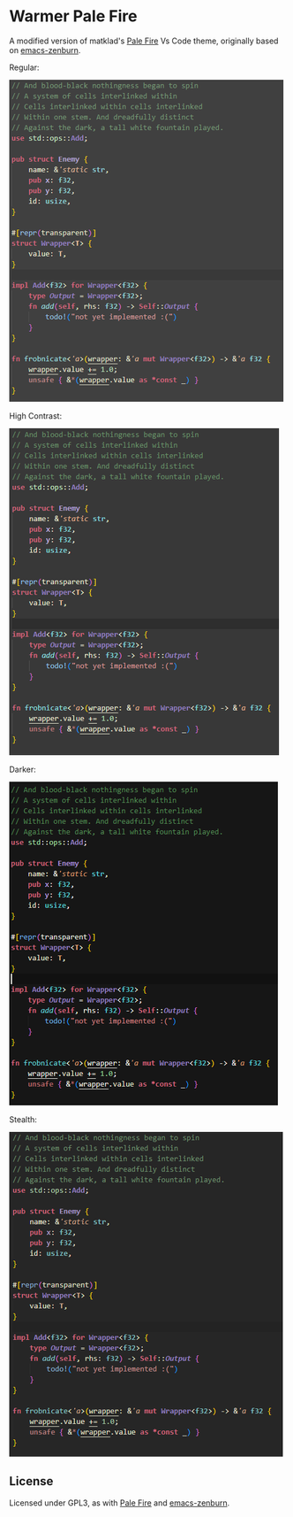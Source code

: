 # Warmer Pale Fire

A modified version of matklad's [Pale Fire](https://github.com/matklad/pale-fire) Vs Code theme, originally based on [emacs-zenburn](https://github.com/bbatsov/zenburn-emacs).

Regular:

![Default](images/default_sample.png)

High Contrast:

![High Contrast](images/high_contrast_sample.png)

Darker:

![Darker](images/darker_sample.png)

Stealth:

![Stealth](images/stealth_sample.png)

## License

Licensed under GPL3, as with [Pale Fire](https://github.com/matklad/pale-fire) and [emacs-zenburn](https://github.com/bbatsov/zenburn-emacs).
